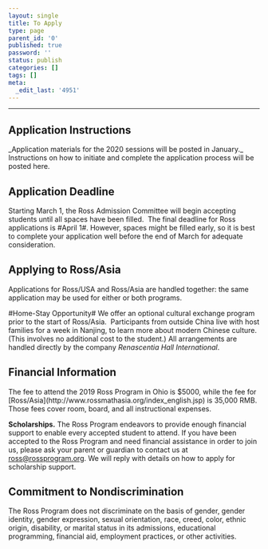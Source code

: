 ```yaml
---
layout: single
title: To Apply
type: page
parent_id: '0'
published: true
password: ''
status: publish
categories: []
tags: []
meta:
  _edit_last: '4951'
---
```

<hr />
<h2>Application Instructions</h2>
_Application materials for the 2020 sessions will be posted in January._ 
Instructions on how to initiate and complete the application process will be posted here.

<h2>Application Deadline</h2>
Starting March 1, the Ross Admission Committee will begin accepting students until all spaces have been filled.  The final deadline for Ross applications is #April 1#. However, spaces might be filled early, so it is best to complete your application well before the end of March for adequate consideration.
  
<h2>Applying to Ross/Asia</h2>
<p>Applications for Ross/USA and Ross/Asia are handled together: the same application may be used for either or both programs.
  
#Home-Stay Opportunity#
We offer an optional cultural exchange program prior to the start of Ross/Asia.  Participants from outside China live with host families for a week in Nanjing, to learn more about modern Chinese culture. (This involves no additional cost to the student.)
All arrangements are handled directly by the company _Renascentia Hall International_.

<h2>Financial Information</h2>
<p>The fee to attend the 2019 Ross Program in Ohio is $5000, while the fee for 
[Ross/Asia](http://www.rossmathasia.org/index_english.jsp) is 35,000 RMB. 
Those fees cover room, board, and all instructional expenses.

<b>Scholarships.</b> The Ross Program endeavors to provide enough financial support 
to enable every accepted student to attend. If you have been accepted 
to the Ross Program and need financial assistance in order to join us, 
please ask your parent or guardian to contact us at 
ross@rossprogram.org. We will reply with details on how to apply for scholarship support.

<h2>Commitment to Nondiscrimination</h2>
<p>The Ross Program does not discriminate on the basis of gender, gender identity, gender expression, sexual orientation, race, creed, color, ethnic origin, disability, or marital status in its admissions, educational programming, financial aid, employment practices, or other activities.</p>
